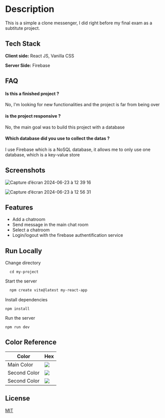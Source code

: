 
# Description

This is a simple a clone messenger, I did right before my final exam as a subtitute project.
## Tech Stack

**Client side:**  React JS, Vanilla CSS

**Server Side:** Firebase







## FAQ

#### Is this a finished project ?

No, I'm looking for new functionalities and the project is far from being over


#### is the project responsive ? 

No, the main goal was to build this project with a database

#### Which database did you use to collect the datas ? 

I use Firebase which is a NoSQL database, it allows me to only use one database, which is a key-value store



## Screenshots

![Capture d’écran 2024-06-23 à 12 39 16](https://github.com/alexisr91/kakaomessenger/assets/160608635/b7dcc99a-531b-4aaf-b3f2-910b55dde09b)


![Capture d’écran 2024-06-23 à 12 56 31](https://github.com/alexisr91/kakaomessenger/assets/160608635/f7e40de5-b565-430d-95de-6dbc7fdd618e)



## Features

- Add a chatroom
- Send message in the main chat room
- Select a chatroom 
- Login/logout with the firebase authentification service





## Run Locally

Change directory

```
  cd my-project
```


Start the server

```bash
  npm create vite@latest my-react-app
```

Install dependencies 

```
npm install
```

Run the server 
```
npm run dev
``` 

## Color Reference

| Color             | Hex                                                                |
| ----------------- | ------------------------------------------------------------------ |
| Main Color |![](https://placehold.co/15x15/B0DEED/B0DEED)
Second Color |![](https://placehold.co/15x15/BDBDBD/BDBDBD)|
Second Color |![](https://placehold.co/15x15/FFFFFF/FFFFFF)|



## License

[MIT](https://choosealicense.com/licenses/mit/)


